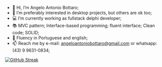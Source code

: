 - 👋 Hi, I’m Angelo Antonio Bottaro;
- 👀 I’m preferably interested in desktop projects, but others are ok too;
- 💻 I’m currently working as fullstack delphi developer;
- 📚 MVC pattern; Interface-based programming; fluent interface; Clean code; SOLID; 
- 💬 Fluency in Portuguese and english;
- 📫 Reach me by e-mail: angeloantoniobottaro@gmail.com or whatsapp: (43) 9 9631-0834;

[![GitHub Streak](https://streak-stats.demolab.com?user=AngeloAntonioBottaro&theme=transparent&hide_border=true&locale=pt_BR)](https://git.io/streak-stats)
<!---
AngeloAntonioBottaro/AngeloAntonioBottaro is a ✨ special ✨ repository because its `README.md` (this file) appears on your GitHub profile.
You can click the Preview link to take a look at your changes.
--->
